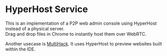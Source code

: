 # HyperHost Service

This is an implementation of a P2P web admin console using HyperHost instead of a physical server.  
Drag and drop files in Chrome to instantly host them over WebRTC.  

Another usecase is <a href="https://rationalcoding.github.io/multihack">MultiHack</a>. It uses HyperHost to preview websites built within the IDE.
